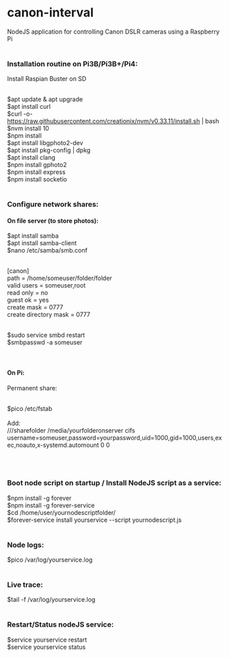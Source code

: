 # canon-interval
NodeJS application for controlling Canon DSLR cameras using a Raspberry Pi
<br><br>

### Installation routine on Pi3B/Pi3B+/Pi4:<br>
Install Raspian Buster on SD<br><br>

$apt update & apt upgrade<br>
$apt install curl<br>
$curl -o- https://raw.githubusercontent.com/creationix/nvm/v0.33.11/install.sh | bash<br>
$nvm install 10<br>
$npm install<br>
$apt install libgphoto2-dev<br>
$apt install pkg-config | dpkg<br>
$apt install clang<br>
$npm install gphoto2<br>
$npm install express<br>
$npm install socketio<br><br>

### Configure network shares:<br>
#### On file server (to store photos):<br>
$apt install samba<br>
$apt install samba-client<br>
$nano /etc/samba/smb.conf<br><br>

[canon]<br>
path = /home/someuser/folder/folder<br>
valid users = someuser,root<br>
read only = no<br>
guest ok = yes<br>
create mask = 0777<br>
create directory mask = 0777<br><br>

$sudo service smbd restart<br>
$smbpasswd -a someuser<br><br><br>


#### On Pi:<br>
Permanent share:<br><br>

$pico /etc/fstab<br>
<br>
Add:<br>
//<server ip>/sharefolder /media/yourfolderonserver cifs username=someuser,password=yourpassword,uid=1000,gid=1000,users,exec,noauto,x-systemd.automount 0 0<br><br>

<br>

### Boot node script on startup / Install NodeJS script as a service:<br>
$npm install -g forever<br>
$npm install -g forever-service<br>
$cd /home/user/yournodescriptfolder/<br>
$forever-service install yourservice --script yournodescript.js<br><br>
 
### Node logs:<br>
$pico /var/log/yourservice.log<br><br>

### Live trace:<br>
$tail -f /var/log/yourservice.log<br><br>

### Restart/Status nodeJS service:<br>
$service yourservice restart<br>
$service yourservice status<br><br>

